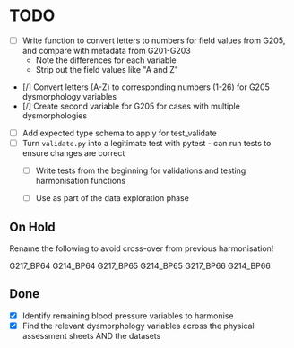 # TODO

- [ ] Write function to convert letters to numbers for field values from G205, and compare with metadata from G201-G203
    - Note the differences for each variable
    - Strip out the field values like "A and Z"

- [/] Convert letters (A-Z) to corresponding numbers (1-26) for G205 dysmorphology variables
- [/] Create second variable for G205 for cases with multiple dysmorphologies

- [ ] Add expected type schema to apply for test_validate
- [ ] Turn `validate.py` into a legitimate test with pytest - can run tests to ensure changes are correct
    - [ ] Write tests from the beginning for validations and testing harmonisation functions
    - [ ] Use as part of the data exploration phase


## On Hold

Rename the following to avoid cross-over from previous harmonisation!

G217_BP64
G214_BP64
G217_BP65
G214_BP65
G217_BP66
G214_BP66


## Done

- [x] Identify remaining blood pressure variables to harmonise
- [x] Find the relevant dysmorphology variables across the physical assessment sheets AND the datasets
